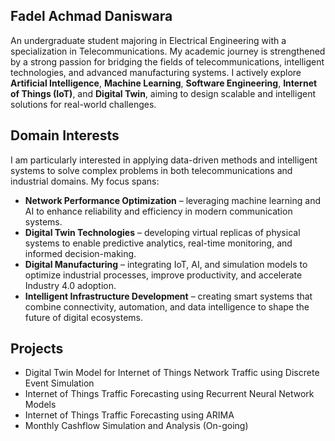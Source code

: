 ## Fadel Achmad Daniswara
An undergraduate student majoring in Electrical Engineering with a specialization in Telecommunications. My academic journey is strengthened by a strong passion for bridging the fields of telecommunications, intelligent technologies, and advanced manufacturing systems. I actively explore **Artificial Intelligence**, **Machine Learning**, **Software Engineering**, **Internet of Things (IoT)**, and **Digital Twin**, aiming to design scalable and intelligent solutions for real-world challenges.

## Domain Interests
I am particularly interested in applying data-driven methods and intelligent systems to solve complex problems in both telecommunications and industrial domains. My focus spans:
- **Network Performance Optimization** – leveraging machine learning and AI to enhance reliability and efficiency in modern communication systems.
- **Digital Twin Technologies** – developing virtual replicas of physical systems to enable predictive analytics, real-time monitoring, and informed decision-making.
- **Digital Manufacturing** – integrating IoT, AI, and simulation models to optimize industrial processes, improve productivity, and accelerate Industry 4.0 adoption.
- **Intelligent Infrastructure Development** – creating smart systems that combine connectivity, automation, and data intelligence to shape the future of digital ecosystems.

## Projects
- Digital Twin Model for Internet of Things Network Traffic using Discrete Event Simulation
- Internet of Things Traffic Forecasting using Recurrent Neural Network Models
- Internet of Things Traffic Forecasting using ARIMA
- Monthly Cashflow Simulation and Analysis (On-going)
